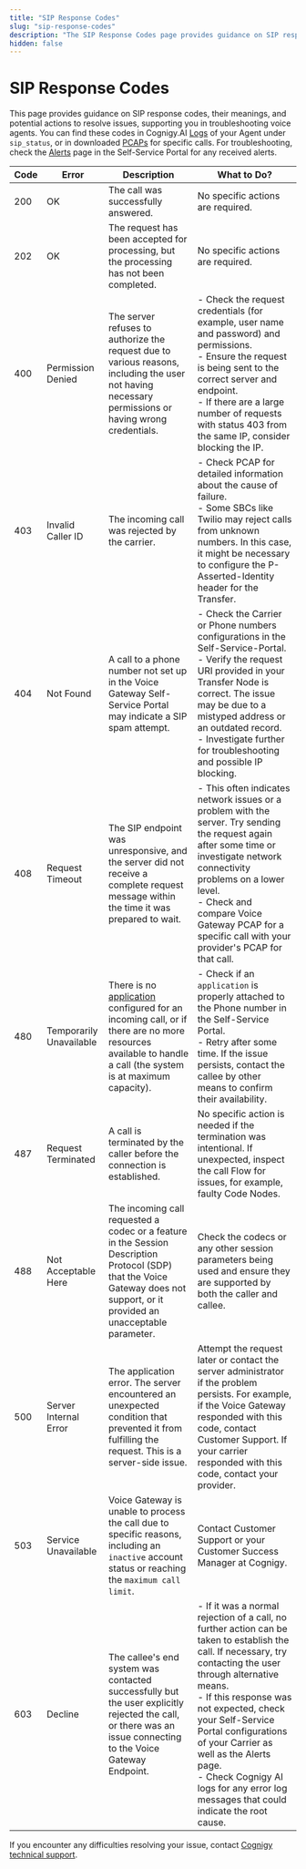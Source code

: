 ```yaml
---
title: "SIP Response Codes"
slug: "sip-response-codes"
description: "The SIP Response Codes page provides guidance on SIP response codes, their meanings, and potential actions to resolve issues, supporting you in troubleshooting voice agents."
hidden: false
---
```


# SIP Response Codes

This page provides guidance on SIP response codes, their meanings, and potential actions to resolve issues, supporting you in troubleshooting voice agents.
You can find these codes in Cognigy.AI [Logs](../../ai/test/logs.md) of your Agent under `sip_status`, or in downloaded [PCAPs](../webapp/recent-calls.md#call-details) for specific calls.
For troubleshooting, check the [Alerts](../webapp/alerts.md) page in the Self-Service Portal for any received alerts.

| Code | Error                   | Description                                                                                                                                                                             | What to Do?                                                                                                                                                                                                                                                                                                                                                                                    |
|------|-------------------------|-----------------------------------------------------------------------------------------------------------------------------------------------------------------------------------------|------------------------------------------------------------------------------------------------------------------------------------------------------------------------------------------------------------------------------------------------------------------------------------------------------------------------------------------------------------------------------------------------|
| 200  | OK                      | The call was successfully answered.                                                                                                                                                     | No specific actions are required.                                                                                                                                                                                                                                                                                                                                                              |
| 202  | OK                      | The request has been accepted for processing, but the processing has not been completed.                                                                                                | No specific actions are required.                                                                                                                                                                                                                                                                                                                                                              |
| 400  | Permission Denied       | The server refuses to authorize the request due to various reasons, including the user not having necessary permissions or having wrong credentials.                                    | - Check the request credentials (for example, user name and password) and permissions. <br>- Ensure the request is being sent to the correct server and endpoint. <br>- If there are a large number of requests with status 403 from the same IP, consider blocking the IP.                                                                                                                    |
| 403  | Invalid Caller ID       | The incoming call was rejected by the carrier.                                                                                                                                          | - Check PCAP for detailed information about the cause of failure. <br> - Some SBCs like Twilio may reject calls from unknown numbers. In this case, it might be necessary to configure the P-Asserted-Identity header for the Transfer.                                                                                                                                                        |
| 404  | Not Found               | A call to a phone number not set up in the Voice Gateway Self-Service Portal may indicate a SIP spam attempt.                                                                           | - Check the Carrier or Phone numbers configurations in the Self-Service-Portal. <br>- Verify the request URI provided in your Transfer Node is correct. The issue may be due to a mistyped address or an outdated record. <br>- Investigate further for troubleshooting and possible IP blocking.                                                                                              |
| 408  | Request Timeout         | The SIP endpoint was unresponsive, and the server did not receive a complete request message within the time it was prepared to wait.                                                   | - This often indicates network issues or a problem with the server. Try sending the request again after some time or investigate network connectivity problems on a lower level. <br>- Check and compare Voice Gateway PCAP for a specific call with your provider's PCAP for that call.                                                                                                       |
| 480  | Temporarily Unavailable | There is no [application](../webapp/applications.md) configured for an incoming call, or if there are no more resources available to handle a call (the system is at maximum capacity). | - Check if an `application` is properly attached to the Phone number in the Self-Service Portal. <br>- Retry after some time. If the issue persists, contact the callee by other means to confirm their availability.                                                                                                                                                                          |
| 487  | Request Terminated      | A call is terminated by the caller before the connection is established.                                                                                                                | No specific action is needed if the termination was intentional. If unexpected, inspect the call Flow for issues, for example, faulty Code Nodes.                                                                                                                                                                                                                                              |
| 488  | Not Acceptable Here     | The incoming call requested a codec or a feature in the Session Description Protocol (SDP) that the Voice Gateway does not support, or it provided an unacceptable parameter.           | Check the codecs or any other session parameters being used and ensure they are supported by both the caller and callee.                                                                                                                                                                                                                                                                       |
| 500  | Server Internal Error   | The application error. The server encountered an unexpected condition that prevented it from fulfilling the request. This is a server-side issue.                                       | Attempt the request later or contact the server administrator if the problem persists. For example, if the Voice Gateway responded with this code, contact Customer Support. If your carrier responded with this code, contact your provider.                                                                                                                                                  |
| 503  | Service Unavailable     | Voice Gateway is unable to process the call due to specific reasons, including an `inactive` account status or reaching the `maximum call limit`.                                       | Contact Customer Support or your Customer Success Manager at Cognigy.                                                                                                                                                                                                                                                                                                                          |
| 603  | Decline                 | The callee's end system was contacted successfully but the user explicitly rejected the call, or there was an issue connecting to the Voice Gateway Endpoint.                           | - If it was a normal rejection of a call, no further action can be taken to establish the call. If necessary, try contacting the user through alternative means. <br>- If this response was not expected, check your Self-Service Portal configurations of your Carrier as well as the Alerts page. <br>- Check Cognigy AI logs for any error log messages that could indicate the root cause. |

If you encounter any difficulties resolving your issue, contact [Cognigy technical support](../../help/get-help.md).